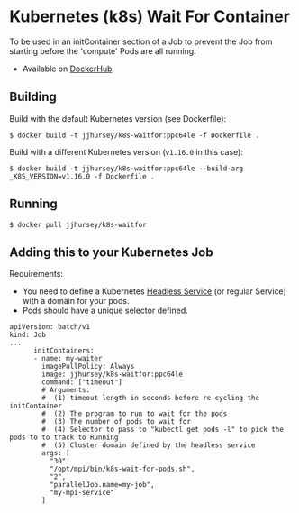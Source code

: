 # Kubernetes (k8s) Wait For Container

To be used in an initContainer section of a Job to prevent the Job from starting before the 'compute' Pods are all running.

 * Available on [DockerHub](https://hub.docker.com/r/jjhursey/k8s-waitfor)

## Building

Build with the default Kubernetes version (see Dockerfile):
```
$ docker build -t jjhursey/k8s-waitfor:ppc64le -f Dockerfile .
```

Build with a different Kubernetes version (`v1.16.0` in this case):
```
$ docker build -t jjhursey/k8s-waitfor:ppc64le --build-arg _K8S_VERSION=v1.16.0 -f Dockerfile .
```

## Running

```
$ docker pull jjhursey/k8s-waitfor
```

## Adding this to your Kubernetes Job

Requirements:
 * You need to define a Kubernetes [Headless Service](https://kubernetes.io/docs/concepts/services-networking/service/#headless-services) (or regular Service) with a domain for your pods.
 * Pods should have a unique selector defined.

```
apiVersion: batch/v1
kind: Job
...
      initContainers:
      - name: my-waiter
        imagePullPolicy: Always
        image: jjhursey/k8s-waitfor:ppc64le
        command: ["timeout"]
        # Arguments:
        #  (1) timeout length in seconds before re-cycling the initContainer
        #  (2) The program to run to wait for the pods
        #  (3) The number of pods to wait for
        #  (4) Selector to pass to "kubectl get pods -l" to pick the pods to to track to Running
        #  (5) Cluster domain defined by the headless service
        args: [
          "30",
          "/opt/mpi/bin/k8s-wait-for-pods.sh",
          "2",
          "parallelJob.name=my-job",
          "my-mpi-service"
        ]
```
